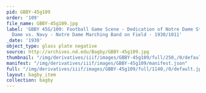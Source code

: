 ```yaml
---
pid: GBBY-45g109
order: '109'
file_name: GBBY-45g109.jpg
label: 'GBBY 45G/109: Football Game Scene - Dedication of Notre Dame Stadium, Notre
  Dame vs. Navy - Notre Dame Marching Band on Field - 1930/1011'
_date: '1930'
object_type: glass plate negative
source: http://archives.nd.edu/Bagby/GBBY-45g109.jpg
thumbnail: "/img/derivatives/iiif/images/GBBY-45g109/full/250,/0/default.jpg"
manifest: "/img/derivatives/iiif/images/GBBY-45g109/manifest.json"
full: "/img/derivatives/iiif/images/GBBY-45g109/full/1140,/0/default.jpg"
layout: bagby_item
collection: bagby
---
```

